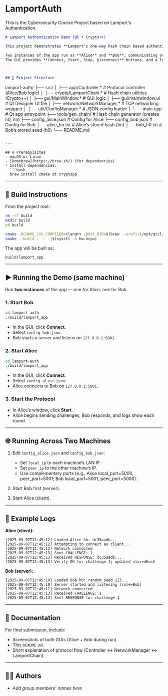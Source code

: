 # LamportAuth
This is the Cybersecurity Course Project based on Lamport's Authentication.

```markdown
# Lamport Authentication Demo (Qt + Crypto++)

This project demonstrates **Lamport’s one-way hash chain based authentication protocol** using a desktop application built in **C++17**, **Qt6 (Widgets + Networking)**, and **Crypto++**.

Two instances of the app run as **Alice** and **Bob**, communicating over TCP/IP using challenge–response.  
The GUI provides **Connect, Start, Stop, Disconnect** buttons, and a log window to display the protocol in action.

---

## 📂 Project Structure
```

lamport-auth/
├── src/
│   ├── app/Controller.\*         # Protocol controller (Alice/Bob logic)
│   ├── crypto/LamportChain.\*    # Hash chain utilities (Crypto++)
│   ├── gui/MainWindow.\*         # GUI logic
│   ├── gui/mainwindow\.ui        # Qt Designer UI file
│   ├── network/NetworkManager.\* # TCP networking wrapper
│   ├── util/ConfigManager.\*     # JSON config loader
│   └── main.cpp                 # Qt app entrypoint
├── tools/gen\_chain/             # Hash chain generator (creates h0, hn)
├── config\_alice.json            # Config for Alice
├── config\_bob.json              # Config for Bob
├── alice\_hn.txt                 # Alice’s stored hash (hn)
├── bob\_h0.txt                   # Bob’s stored seed (h0)
└── README.md

````

---

## ⚙️ Prerequisites
- macOS or Linux  
- [Homebrew](https://brew.sh/) (for dependencies)  
- Install dependencies:
  ```bash
  brew install cmake qt cryptopp
````

---

## 🔨 Build Instructions

From the project root:

```bash
rm -rf build
mkdir build
cd build

cmake -DCMAKE_CXX_COMPILER=clang++ -DQt6_DIR=$(brew --prefix)/opt/qt/lib/cmake/Qt6 ..
cmake --build . -- -j$(sysctl -n hw.ncpu)
```

The app will be built as:

```
build/lamport_app
```

---

## ▶️ Running the Demo (same machine)

Run **two instances** of the app — one for Alice, one for Bob.

### 1. Start Bob

```bash
cd lamport-auth
./build/lamport_app
```

* In the GUI, click **Connect**.
* Select `config_bob.json`.
* Bob starts a server and listens on `127.0.0.1:5001`.

### 2. Start Alice

```bash
cd lamport-auth
./build/lamport_app
```

* In the GUI, click **Connect**.
* Select `config_alice.json`.
* Alice connects to Bob on `127.0.0.1:5001`.

### 3. Start the Protocol

* In Alice’s window, click **Start**.
* Alice begins sending challenges, Bob responds, and logs show each round.

---

## 🌐 Running Across Two Machines

1. Edit `config_alice.json` and `config_bob.json`:

   * Set `local_ip` to each machine’s LAN IP.
   * Set `peer_ip` to the other machine’s IP.
   * Use complementary ports (e.g., Alice local\_port=5000, peer\_port=5001; Bob local\_port=5001, peer\_port=5000).

2. Start Bob first (server).

3. Start Alice (client).

---

## 📝 Example Logs

**Alice (client):**

```
[2025-09-07T12:45:12] Loaded Alice hn: dc35aadb...
[2025-09-07T12:45:12] Attempting to connect as client...
[2025-09-07T12:45:12] Network connected
[2025-09-07T12:45:13] Sent CHALLENGE: 1
[2025-09-07T12:45:13] Received RESPONSE: dc35aadb...
[2025-09-07T12:45:13] Verify OK for challenge 1; updated storedHash
```

**Bob (server):**

```
[2025-09-07T12:45:10] Loaded Bob h0: random_seed_123...
[2025-09-07T12:45:10] Server started and listening (role=Bob)
[2025-09-07T12:45:12] Network connected
[2025-09-07T12:45:13] Received CHALLENGE: 1
[2025-09-07T12:45:13] Sent RESPONSE for challenge 1
```

---

## 📸 Documentation

For final submission, include:

* Screenshots of both GUIs (Alice + Bob during run).
* This `README.md`.
* Short explanation of protocol flow (Controller ↔ NetworkManager ↔ LamportChain).

---

## 👩‍💻 Authors

* *Add group members’ names here*

```

```
